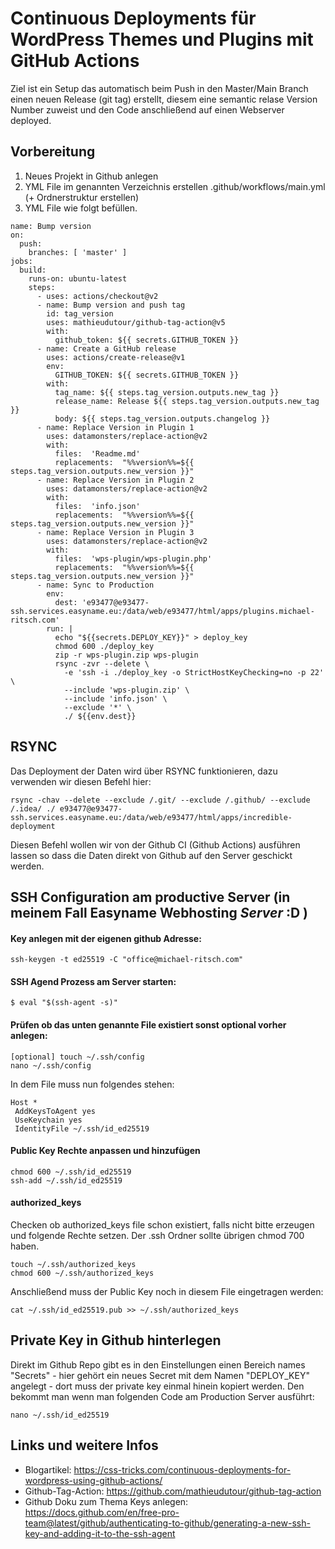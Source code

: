 # Continuous Deployments für WordPress Themes und Plugins mit GitHub Actions

Ziel ist ein Setup das automatisch beim Push in den Master/Main Branch 
einen neuen Release (git tag) erstellt, diesem eine semantic relase Version Number zuweist 
und den Code anschließend auf einen Webserver deployed.


## Vorbereitung

1. Neues Projekt in Github anlegen
2. YML File im genannten Verzeichnis erstellen .github/workflows/main.yml (+ Ordnerstruktur erstellen)
3. YML File wie folgt befüllen.

```
name: Bump version
on:
  push:
    branches: [ 'master' ]
jobs:
  build:
    runs-on: ubuntu-latest
    steps:
      - uses: actions/checkout@v2
      - name: Bump version and push tag
        id: tag_version
        uses: mathieudutour/github-tag-action@v5
        with:
          github_token: ${{ secrets.GITHUB_TOKEN }}
      - name: Create a GitHub release
        uses: actions/create-release@v1
        env:
          GITHUB_TOKEN: ${{ secrets.GITHUB_TOKEN }}
        with:
          tag_name: ${{ steps.tag_version.outputs.new_tag }}
          release_name: Release ${{ steps.tag_version.outputs.new_tag }}
          body: ${{ steps.tag_version.outputs.changelog }}
      - name: Replace Version in Plugin 1
        uses: datamonsters/replace-action@v2
        with:
          files:  'Readme.md'
          replacements:  "%%version%%=${{ steps.tag_version.outputs.new_version }}"
      - name: Replace Version in Plugin 2
        uses: datamonsters/replace-action@v2
        with:
          files:  'info.json'
          replacements:  "%%version%%=${{ steps.tag_version.outputs.new_version }}"  
      - name: Replace Version in Plugin 3
        uses: datamonsters/replace-action@v2
        with:
          files:  'wps-plugin/wps-plugin.php'
          replacements:  "%%version%%=${{ steps.tag_version.outputs.new_version }}"  
      - name: Sync to Production
        env:
          dest: 'e93477@e93477-ssh.services.easyname.eu:/data/web/e93477/html/apps/plugins.michael-ritsch.com'
        run: |
          echo "${{secrets.DEPLOY_KEY}}" > deploy_key
          chmod 600 ./deploy_key
          zip -r wps-plugin.zip wps-plugin
          rsync -zvr --delete \
            -e 'ssh -i ./deploy_key -o StrictHostKeyChecking=no -p 22' \
            --include 'wps-plugin.zip' \
            --include 'info.json' \
            --exclude '*' \
            ./ ${{env.dest}}
```

## RSYNC

Das Deployment der Daten wird über RSYNC funktionieren, dazu verwenden wir diesen Befehl hier:

```
rsync -chav --delete --exclude /.git/ --exclude /.github/ --exclude /.idea/ ./ e93477@e93477-ssh.services.easyname.eu:/data/web/e93477/html/apps/incredible-deployment
```

Diesen Befehl wollen wir von der Github CI (Github Actions) ausführen lassen so dass die Daten direkt von Github auf den Server geschickt werden.

## SSH Configuration am productive Server (in meinem Fall Easyname Webhosting *Server* :D )

#### Key anlegen mit der eigenen github Adresse:
```
ssh-keygen -t ed25519 -C "office@michael-ritsch.com"
```

#### SSH Agend Prozess am Server starten:
```
$ eval "$(ssh-agent -s)"
```

#### Prüfen ob das unten genannte File existiert sonst optional vorher anlegen:
```
[optional] touch ~/.ssh/config
nano ~/.ssh/config
```

In dem File muss nun folgendes stehen:
 ```
Host *
  AddKeysToAgent yes
  UseKeychain yes
  IdentityFile ~/.ssh/id_ed25519
```

#### Public Key Rechte anpassen und hinzufügen

```
chmod 600 ~/.ssh/id_ed25519
ssh-add ~/.ssh/id_ed25519
```

#### authorized_keys

Checken ob authorized_keys file schon existiert, falls nicht bitte erzeugen und folgende Rechte setzen.
Der .ssh Ordner sollte übrigen chmod 700 haben.

```
touch ~/.ssh/authorized_keys
chmod 600 ~/.ssh/authorized_keys
```

Anschließend muss der Public Key noch in diesem File eingetragen werden:

```
cat ~/.ssh/id_ed25519.pub >> ~/.ssh/authorized_keys
```

## Private Key in Github hinterlegen

Direkt im Github Repo gibt es in den Einstellungen einen Bereich names "Secrets" - hier gehört ein neues
Secret mit dem Namen "DEPLOY_KEY" angelegt - dort muss der private key einmal hinein kopiert werden.
Den bekommt man wenn man folgenden Code am Production Server ausführt:

```
nano ~/.ssh/id_ed25519
```

## Links und weitere Infos

- Blogartikel: https://css-tricks.com/continuous-deployments-for-wordpress-using-github-actions/
- Github-Tag-Action: https://github.com/mathieudutour/github-tag-action
- Github Doku zum Thema Keys anlegen: https://docs.github.com/en/free-pro-team@latest/github/authenticating-to-github/generating-a-new-ssh-key-and-adding-it-to-the-ssh-agent
